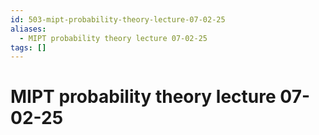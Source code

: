 ```yaml
---
id: 503-mipt-probability-theory-lecture-07-02-25
aliases:
  - MIPT probability theory lecture 07-02-25
tags: []
---
```


# MIPT probability theory lecture 07-02-25

